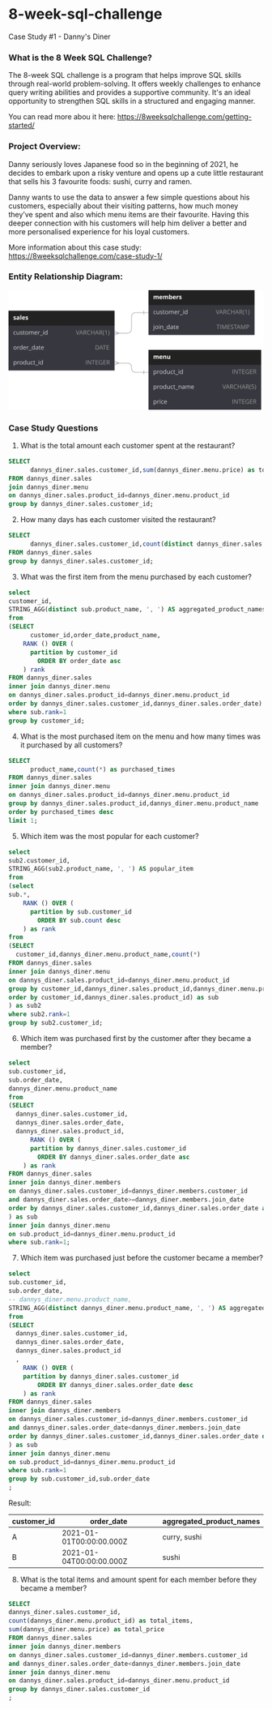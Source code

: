 # 8-week-sql-challenge
Case Study #1 - Danny's Diner

### What is the 8 Week SQL Challenge?
   The 8-week SQL challenge is a program that helps improve SQL skills through real-world problem-solving. It offers weekly challenges to enhance query writing abilities and provides a supportive community. It's an ideal opportunity to strengthen SQL skills in a structured and engaging manner.

   You can read more abou it here: https://8weeksqlchallenge.com/getting-started/

### Project Overview:
Danny seriously loves Japanese food so in the beginning of 2021, he decides to embark upon a risky venture and opens up a cute little restaurant that sells his 3 favourite foods: sushi, curry and ramen.

Danny wants to use the data to answer a few simple questions about his customers, especially about their visiting patterns, how much money they’ve spent and also which menu items are their favourite. Having this deeper connection with his customers will help him deliver a better and more personalised experience for his loyal customers. 

More information about this case study: https://8weeksqlchallenge.com/case-study-1/


### Entity Relationship Diagram:

![alt text](https://github.com/ehsanSh21/8-week-sql-challenge/blob/main/Danny's%20Diner.svg)

### Case Study Questions

1. What is the total amount each customer spent at the restaurant?

```sql
SELECT
      dannys_diner.sales.customer_id,sum(dannys_diner.menu.price) as total_amount
FROM dannys_diner.sales
join dannys_diner.menu
on dannys_diner.sales.product_id=dannys_diner.menu.product_id
group by dannys_diner.sales.customer_id;
```

2. How many days has each customer visited the restaurant?

```sql
SELECT
      dannys_diner.sales.customer_id,count(distinct dannys_diner.sales.order_date) as customer_total_days
FROM dannys_diner.sales
group by dannys_diner.sales.customer_id;
```

3. What was the first item from the menu purchased by each customer?

```sql
select
customer_id,
STRING_AGG(distinct sub.product_name, ', ') AS aggregated_product_names
from
(SELECT
      customer_id,order_date,product_name,
    RANK () OVER (
      partition by customer_id
        ORDER BY order_date asc
    ) rank
FROM dannys_diner.sales
inner join dannys_diner.menu
on dannys_diner.sales.product_id=dannys_diner.menu.product_id
order by dannys_diner.sales.customer_id,dannys_diner.sales.order_date) as sub
where sub.rank=1
group by customer_id;
```

4. What is the most purchased item on the menu and how many times was it purchased by all customers?

```sql
SELECT
      product_name,count(*) as purchased_times
FROM dannys_diner.sales
inner join dannys_diner.menu
on dannys_diner.sales.product_id=dannys_diner.menu.product_id
group by dannys_diner.sales.product_id,dannys_diner.menu.product_name
order by purchased_times desc
limit 1;
```

5. Which item was the most popular for each customer?

```sql
select
sub2.customer_id,
STRING_AGG(sub2.product_name, ', ') AS popular_item
from
(select
sub.*,
    RANK () OVER (
      partition by sub.customer_id
        ORDER BY sub.count desc
    ) as rank
from
(SELECT
  customer_id,dannys_diner.menu.product_name,count(*)
FROM dannys_diner.sales
inner join dannys_diner.menu
on dannys_diner.sales.product_id=dannys_diner.menu.product_id
group by customer_id,dannys_diner.sales.product_id,dannys_diner.menu.product_name
order by customer_id,dannys_diner.sales.product_id) as sub
) as sub2
where sub2.rank=1
group by sub2.customer_id;
```

6. Which item was purchased first by the customer after they became a member?

```sql
select
sub.customer_id,
sub.order_date,
dannys_diner.menu.product_name
from
(SELECT
  dannys_diner.sales.customer_id,
  dannys_diner.sales.order_date,
  dannys_diner.sales.product_id,
      RANK () OVER (
      partition by dannys_diner.sales.customer_id
        ORDER BY dannys_diner.sales.order_date asc
    ) as rank
FROM dannys_diner.sales
inner join dannys_diner.members
on dannys_diner.sales.customer_id=dannys_diner.members.customer_id
and dannys_diner.sales.order_date>=dannys_diner.members.join_date
order by dannys_diner.sales.customer_id,dannys_diner.sales.order_date asc
) as sub
inner join dannys_diner.menu
on sub.product_id=dannys_diner.menu.product_id
where sub.rank=1;
```

7. Which item was purchased just before the customer became a member?

```sql
select
sub.customer_id,
sub.order_date,
-- dannys_diner.menu.product_name,
STRING_AGG(distinct dannys_diner.menu.product_name, ', ') AS aggregated_product_names
from
(SELECT
  dannys_diner.sales.customer_id,
  dannys_diner.sales.order_date,
  dannys_diner.sales.product_id
  ,
    RANK () OVER (
    partition by dannys_diner.sales.customer_id
        ORDER BY dannys_diner.sales.order_date desc
    ) as rank
FROM dannys_diner.sales
inner join dannys_diner.members
on dannys_diner.sales.customer_id=dannys_diner.members.customer_id
and dannys_diner.sales.order_date<dannys_diner.members.join_date
order by dannys_diner.sales.customer_id,dannys_diner.sales.order_date desc
) as sub
inner join dannys_diner.menu
on sub.product_id=dannys_diner.menu.product_id
where sub.rank=1
group by sub.customer_id,sub.order_date
;
```
Result:

| customer_id | order_date               | aggregated_product_names |
| ----------- | ------------------------ | ------------------------ |
| A           | 2021-01-01T00:00:00.000Z | curry, sushi             |
| B           | 2021-01-04T00:00:00.000Z | sushi                    |


8. What is the total items and amount spent for each member before they became a member?

```sql
SELECT
dannys_diner.sales.customer_id,
count(dannys_diner.menu.product_id) as total_items,
sum(dannys_diner.menu.price) as total_price
FROM dannys_diner.sales
inner join dannys_diner.members
on dannys_diner.sales.customer_id=dannys_diner.members.customer_id
and dannys_diner.sales.order_date<dannys_diner.members.join_date
inner join dannys_diner.menu
on dannys_diner.sales.product_id=dannys_diner.menu.product_id
group by dannys_diner.sales.customer_id
;
```













